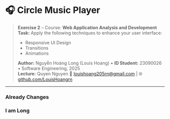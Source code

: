 # 🎧 Circle Music Player

> **Exercise 2** – Course: **Web Application Analysis and Development**  
> **Task:** Apply the following techniques to enhance your user interface:  
> - Responsive UI Design  
> - Transitions  
> - Animations  
>
> **Author:** Nguyễn Hoàng Long (Louis Hoang) • **ID Student:** 23090026 • Software Engineering, 2025  
> **Lecture:** Quyen Nguyen
> 📧 [louishoang205rn@gmail.com](mailto:louishoang205rn@gmail.com) | 🌐 [github.com/LouisHoangrn](https://github.com/LouisHoangrn)
---
### Already Changes
### I am Long
